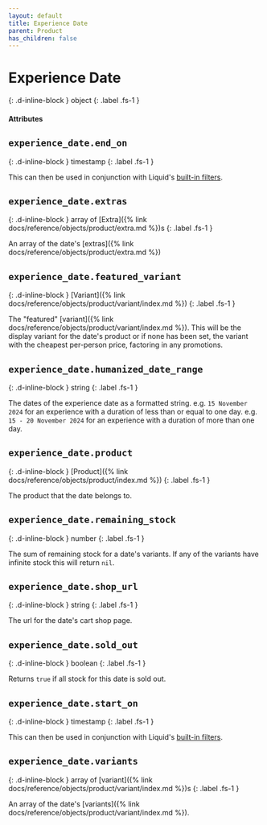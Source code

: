 ```yaml
---
layout: default
title: Experience Date
parent: Product
has_children: false
---
```


# Experience Date
{: .d-inline-block }
object
{: .label .fs-1 }

#### Attributes

## `experience_date.end_on`
{: .d-inline-block }
timestamp
{: .label .fs-1 }

This can then be used in conjunction with Liquid's [built-in filters](https://shopify.github.io/liquid/filters/date/).

## `experience_date.extras`
{: .d-inline-block }
array of [Extra]({% link docs/reference/objects/product/extra.md %})s
{: .label .fs-1 }

An array of the date's [extras]({% link docs/reference/objects/product/extra.md %})

## `experience_date.featured_variant`
{: .d-inline-block }
[Variant]({% link docs/reference/objects/product/variant/index.md %})
{: .label .fs-1 }

The "featured" [variant]({% link docs/reference/objects/product/variant/index.md %}). This will be the display variant for the date's product or if none has been set, the variant with the cheapest per-person price, factoring in any promotions.

## `experience_date.humanized_date_range`
{: .d-inline-block }
string
{: .label .fs-1 }

The dates of the experience date as a formatted string.
e.g. `15 November 2024` for an experience with a duration of less than or equal to one day.
e.g. `15 - 20 November 2024` for an experience with a duration of more than one day.

## `experience_date.product`
{: .d-inline-block }
[Product]({% link docs/reference/objects/product/index.md %})
{: .label .fs-1 }

The product that the date belongs to.

## `experience_date.remaining_stock`
{: .d-inline-block }
number
{: .label .fs-1 }

The sum of remaining stock for a date's variants. If any of the variants have infinite stock this will return `nil`.

## `experience_date.shop_url`
{: .d-inline-block }
string
{: .label .fs-1 }

The url for the date's cart shop page.

## `experience_date.sold_out`
{: .d-inline-block }
boolean
{: .label .fs-1 }

Returns `true` if all stock for this date is sold out.

## `experience_date.start_on`
{: .d-inline-block }
timestamp
{: .label .fs-1 }

This can then be used in conjunction with Liquid's [built-in filters](https://shopify.github.io/liquid/filters/date/).

## `experience_date.variants`
{: .d-inline-block }
array of [variant]({% link docs/reference/objects/product/variant/index.md %})s
{: .label .fs-1 }

An array of the date's [variants]({% link docs/reference/objects/product/variant/index.md %}).
